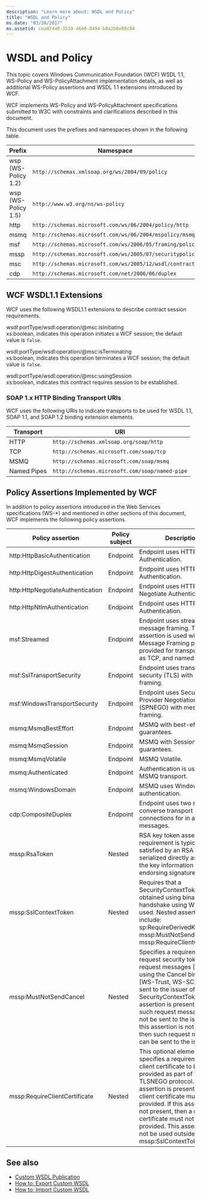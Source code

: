 ```yaml
---
description: "Learn more about: WSDL and Policy"
title: "WSDL and Policy"
ms.date: "03/30/2017"
ms.assetid: cea87440-3519-4640-8494-b8a2b0e88c84
---
```

# WSDL and Policy

This topic covers Windows Communication Foundation (WCF) WSDL 1.1, WS-Policy and WS-PolicyAttachment implementation details, as well as additional WS-Policy assertions and WSDL 1.1 extensions introduced by WCF.  
  
 WCF implements WS-Policy and WS-PolicyAttachment specifications submitted to W3C with constraints and clarifications described in this document.  
  
 This document uses the prefixes and namespaces shown in the following table.  
  
|Prefix|Namespace|  
|------------|---------------|  
|wsp (WS-Policy 1.2)|`http://schemas.xmlsoap.org/ws/2004/09/policy`|  
|wsp (WS-Policy 1.5)|`http://www.w3.org/ns/ws-policy`|  
|http|`http://schemas.microsoft.com/ws/06/2004/policy/http`|  
|msmq|`http://schemas.microsoft.com/ws/06/2004/mspolicy/msmq`|  
|msf|`http://schemas.microsoft.com/ws/2006/05/framing/policy`|  
|mssp|`http://schemas.microsoft.com/ws/2005/07/securitypolicy`|  
|msc|`http://schemas.microsoft.com/ws/2005/12/wsdl/contract`|  
|cdp|`http://schemas.microsoft.com/net/2006/06/duplex`|  
  
## WCF WSDL1.1 Extensions  

 WCF uses the following WSDL1.1 extensions to describe contract session requirements.  
  
 wsdl:portType/wsdl:operation/@msc:isInitiating  
 xs:boolean, indicates this operation initiates a WCF session; the default value is `false`.  
  
 wsdl:portType/wsdl:operation/@msc:isTerminating  
 xs:boolean, indicates this operation terminates a WCF session; the default value is `false`.  
  
 wsdl:portType/wsdl:operation/@msc:usingSession  
 xs:boolean, indicates this contract requires session to be established.  
  
### SOAP 1.x HTTP Binding Transport URIs  

 WCF uses the following URIs to indicate transports to be used for WSDL 1.1, SOAP 1.1, and SOAP 1.2 binding extension elements.  
  
|Transport|URI|  
|---------------|---------|  
|HTTP|`http://schemas.xmlsoap.org/soap/http`|  
|TCP|`http://schemas.microsoft.com/soap/tcp`|  
|MSMQ|`http://schemas.microsoft.com/soap/msmq`|  
|Named Pipes|`http://schemas.microsoft.com/soap/named-pipe`|  
  
## Policy Assertions Implemented by WCF  

 In addition to policy assertions introduced in the Web Services specifications (WS-*) and mentioned in other sections of this document, WCF implements the following policy assertions.  
  
|Policy assertion|Policy subject|Description|  
|----------------------|--------------------|-----------------|  
|http:HttpBasicAuthentication|Endpoint|Endpoint uses HTTP Basic Authentication.|  
|http:HttpDigestAuthentication|Endpoint|Endpoint uses HTTP Digest Authentication.|  
|http:HttpNegotiateAuthentication|Endpoint|Endpoint uses HTTP Negotiate Authentication.|  
|http:HttpNtlmAuthentication|Endpoint|Endpoint uses HTTP NTLM Authentication.|  
|msf:Streamed|Endpoint|Endpoint uses streamed message framing. This assertion is used with the Message Framing protocol provided for transports such as TCP, and named pipes.|  
|msf:SslTransportSecurity|Endpoint|Endpoint uses transport-layer security (TLS) with message framing.|  
|msf:WindowsTransportSecurity|Endpoint|Endpoint uses Security Provider Negotiation (SPNEGO) with message framing.|  
|msmq:MsmqBestEffort|Endpoint|MSMQ with best-effort guarantees.|  
|msmq:MsmqSession|Endpoint|MSMQ with Session guarantees.|  
|msmq:MsmqVolatile|Endpoint|MSMQ Volatile.|  
|msmq:Authenticated|Endpoint|Authentication is used with MSMQ transport.|  
|msmq:WindowsDomain|Endpoint|MSMQ uses Windows Domain authentication.|  
|cdp:CompositeDuplex|Endpoint|Endpoint uses two separate converse transport connections for in and out messages.|  
|mssp:RsaToken|Nested|RSA key token assertion. This requirement is typically satisfied by an RSA key serialized directly as part of the key information in an endorsing signature.|  
|mssp:SslContextToken|Nested|Requires that a SecurityContextToken obtained using binary TLS handshake using WS-Trust be used. Nested assertions include: sp:RequireDerivedKeys, mssp:MustNotSendCancel, mssp:RequireClientCertificate.|  
|mssp:MustNotSendCancel|Nested|Specifies a requirement that a request security token (RST) request messages [WS-Trust] using the Cancel binding [WS-Trust, WS-SC] not be sent to the issuer of a given SecurityContextToken. If this assertion is present, then such request messages must not be sent to the issuer. If this assertion is not present, then such request messages can be sent to the issuer.|  
|mssp:RequireClientCertificate|Nested|This optional element specifies a requirement for a client certificate to be provided as part of the TLSNEGO protocol. If this assertion is present, then a client certificate must be provided. If this assertion is not present, then a client certificate must not be provided. This assertion must not be used outside of mssp:SslContextToken.|  
  
## See also

- [Custom WSDL Publication](../samples/custom-wsdl-publication.md)
- [How to: Export Custom WSDL](../extending/how-to-export-custom-wsdl.md)
- [How to: Import Custom WSDL](../extending/how-to-import-custom-wsdl.md)

